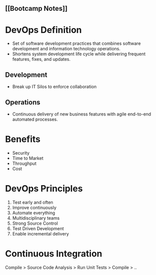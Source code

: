 [[Bootcamp Notes]]
---
# DevOps Definition
- Set of software development practices that combines software development and information technology operations.
- Shortens system development life cycle while delivering frequent features, fixes, and updates.

## Development
- Break up IT Silos to enforce collaboration

## Operations
- Continuous delivery of new business features with agile end-to-end automated processes.

# Benefits
- Security
- Time to Market
- Throughput
- Cost

# DevOps Principles
1. Test early and often
2. Improve continuously
3. Automate everything
4. Multidisciplinary teams
5. Strong Source Control
6. Test Driven Development
7. Enable incremental delivery

# Continuous Integration
Compile > Source Code Analysis > Run Unit Tests > Compile > ..